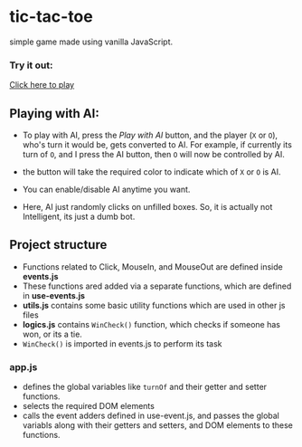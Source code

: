 # tic-tac-toe

simple game made using vanilla JavaScript.

### Try it out: 

[Click here to play](https://maasir554.github.io/tic-tac-toe)

## Playing with AI:
- To play with AI, press the *Play with AI* button, and the player (`X` or `O`), who's turn it would be, gets converted to AI. For example, if currently its turn of `O`, and I press the AI button, then `O` will now be controlled by AI. 

- the button will take the required color to indicate which of `X` or `O` is AI.

- You can enable/disable AI anytime you want.

- Here, AI just randomly clicks on unfilled boxes. So, it is actually not Intelligent, its just a dumb bot.

## Project structure

- Functions related to Click, MouseIn, and MouseOut are defined inside **events.js**
- These functions ared added via a separate functions, which are defined in **use-events.js**
- **utils.js** contains some basic utility functions which are used in other js files
- **logics.js** contains `WinCheck()` function, which checks if someone has won, or its a tie.
- `WinCheck()` is imported in events.js to perform its task

### app.js

- defines the global variables like `turnOf` and their getter and setter functions.
- selects the required DOM elements
- calls the event adders defined in use-event.js, and passes the global variabls along with their getters and setters, and DOM elements to these functions.
